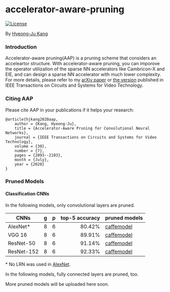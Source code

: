 # accelerator-aware-pruning

[![License](https://img.shields.io/badge/license-BSD-blue.svg)](LICENSE)

By [Hyeong-Ju Kang](http://)

### Introduction

Accelerator-aware pruning(AAP) is a pruning scheme that considers an acceleartor
	structure.
With accelerator-aware pruning, you can imporove the operator utilization
	of the sparse NN accelerators like Cambricon-X and EIE,
	and can design a sparse NN accelerator with much lower complexity.
For more details, please refer to my [arXiv paper](http://arxiv.org/abs/1804.09862)
	or [the version](https://ieeexplore.ieee.org/document/8693518) published in IEEE Transactions on
	Circuits and Systems for Video Technology.

### Citing AAP

Please cite AAP in your publications if it helps your research:

	@article{hjkang2020aap,
		author = {Kang, Hyeong-Ju},
		title = {Accelerator-Aware Pruning for Convolutional Neural Networks},
		journal = {IEEE Transactions on Circuits and Systems for Video Technology},
		volume = {30},
		number = {7},
		pages = {2093--2103},
		month = {July},
		year = {2020}
	}

### Pruned Models

#### Classification CNNs
In the following models, only convolutional layers are pruned.

| CNNs		| g	| p	| top-5 accuracy	| pruned models |
|-------	|---|---|------------------:|--------|
| AlexNet\*	| 8	| 6	| 80.42%			|[caffemodel](https://drive.google.com/file/d/1EXLi9WwaU-9qQhLL1hSBGF7qP7jl58Dt/view?usp=sharing) 
| VGG 16	| 8	| 6	| 89.91%			|[caffemodel](https://drive.google.com/file/d/117o2CGn4AAeG75DwvPF1NScFYCRUriOY/view?usp=sharing)|
| ResNet-50	| 8	| 6	| 91.14%			|[caffemodel](https://drive.google.com/file/d/1mke-oqIrlHMSwJ0GicKHMWDKnfWYbz7g/view?usp=sharing)
| ResNet-152| 8	| 6	| 92.33%			|[caffemodel](https://drive.google.com/file/d/13w-tXk8kvxlZhQSieGfAettYDXnYNo60/view?usp=sharing)

\* No LRN was used in [AlexNet](https://drive.google.com/file/d/1EytqXiBdhqm1coD6jmyDeY6qr6xp5NoP/view?usp=sharing).

In the following models, fully connected layers are pruned, too.

More pruned models will be uploaded here soon.
